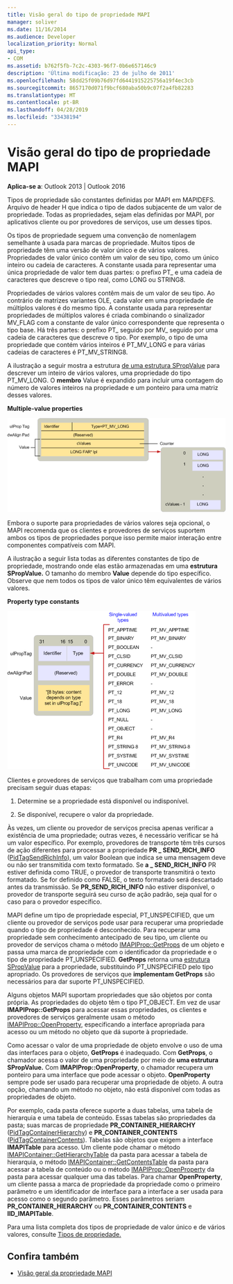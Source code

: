 ```yaml
---
title: Visão geral do tipo de propriedade MAPI
manager: soliver
ms.date: 11/16/2014
ms.audience: Developer
localization_priority: Normal
api_type:
- COM
ms.assetid: b762f5fb-7c2c-4303-96f7-0b6e657146c9
description: 'Última modificação: 23 de julho de 2011'
ms.openlocfilehash: 58dd25f09b76d97fd6441915225756a19f4ec3cb
ms.sourcegitcommit: 8657170d071f9bcf680aba50b9c07f2a4fb82283
ms.translationtype: MT
ms.contentlocale: pt-BR
ms.lasthandoff: 04/28/2019
ms.locfileid: "33438194"
---
```

# <a name="mapi-property-type-overview"></a>Visão geral do tipo de propriedade MAPI
  
**Aplica-se a**: Outlook 2013 | Outlook 2016 
  
Tipos de propriedade são constantes definidas por MAPI em MAPIDEFS. Arquivo de header H que indica o tipo de dados subjacente de um valor de propriedade. Todas as propriedades, sejam elas definidas por MAPI, por aplicativos cliente ou por provedores de serviços, use um desses tipos. 
  
Os tipos de propriedade seguem uma convenção de nomenlagem semelhante à usada para marcas de propriedade. Muitos tipos de propriedade têm uma versão de valor único e de vários valores. Propriedades de valor único contêm um valor de seu tipo, como um único inteiro ou cadeia de caracteres. A constante usada para representar uma única propriedade de valor tem duas partes: o prefixo PT_ e uma cadeia de caracteres que descreve o tipo real, como LONG ou STRING8. 
  
Propriedades de vários valores contêm mais de um valor de seu tipo. Ao contrário de matrizes variantes OLE, cada valor em uma propriedade de múltiplos valores é do mesmo tipo. A constante usada para representar propriedades de múltiplos valores é criada combinando o sinalizador MV_FLAG com a constante de valor único correspondente que representa o tipo base. Há três partes: o prefixo PT_ seguido por MV_ seguido por uma cadeia de caracteres que descreve o tipo. Por exemplo, o tipo de uma propriedade que contém vários inteiros é PT_MV_LONG e para várias cadeias de caracteres é PT_MV_STRING8.
  
A ilustração a seguir mostra a estrutura [de uma estrutura SPropValue](spropvalue.md) para descrever um inteiro de vários valores, uma propriedade do tipo PT_MV_LONG. O **membro** Value é expandido para incluir uma contagem do número de valores inteiros na propriedade e um ponteiro para uma matriz desses valores. 
  
**Multiple-value properties**
  
![Propriedades de vários valores](media/amapi_12.gif "Propriedades de vários valores")
  
Embora o suporte para propriedades de vários valores seja opcional, o MAPI recomenda que os clientes e provedores de serviços suportem ambos os tipos de propriedades porque isso permite maior interação entre componentes compatíveis com MAPI.
  
A ilustração a seguir lista todas as diferentes constantes de tipo de propriedade, mostrando onde elas estão armazenadas em uma **estrutura SPropValue.** O tamanho do membro **Value** depende do tipo específico. Observe que nem todos os tipos de valor único têm equivalentes de vários valores. 
  
**Property type constants**
  
![Constantes de tipo de propriedade](media/amapi_11.gif "Constantes de tipo de propriedade")
  
Clientes e provedores de serviços que trabalham com uma propriedade precisam seguir duas etapas:
  
1. Determine se a propriedade está disponível ou indisponível.
    
2. Se disponível, recupere o valor da propriedade.
    
Às vezes, um cliente ou provedor de serviços precisa apenas verificar a existência de uma propriedade; outras vezes, é necessário verificar se há um valor específico. Por exemplo, provedores de transporte têm três cursos de ação diferentes para processar a propriedade **PR \_ SEND_RICH_INFO** ([PidTagSendRichInfo](pidtagsendrichinfo-canonical-property.md)), um valor Boolean que indica se uma mensagem deve ou não ser transmitida com texto formatado. Se **a \_ SEND_RICH_INFO** PR estiver definida como TRUE, o provedor de transporte transmitirá o texto formatado. Se for definido como FALSE, o texto formatado será descartado antes da transmissão. Se **PR_SEND_RICH_INFO** não estiver disponível, o provedor de transporte seguirá seu curso de ação padrão, seja qual for o caso para o provedor específico. 
  
MAPI define um tipo de propriedade especial, PT_UNSPECIFIED, que um cliente ou provedor de serviços pode usar para recuperar uma propriedade quando o tipo de propriedade é desconhecido. Para recuperar uma propriedade sem conhecimento antecipado de seu tipo, um cliente ou provedor de serviços chama o método [IMAPIProp::GetProps](imapiprop-getprops.md) de um objeto e passa uma marca de propriedade com o identificador da propriedade e o tipo de propriedade PT_UNSPECIFIED. **GetProps** retorna uma [estrutura SPropValue](spropvalue.md) para a propriedade, substituindo PT_UNSPECIFIED pelo tipo apropriado. Os provedores de serviços que **implementam GetProps** são necessários para dar suporte PT_UNSPECIFIED. 
  
Alguns objetos MAPI suportam propriedades que são objetos por conta própria. As propriedades do objeto têm o tipo PT_OBJECT. Em vez de usar **IMAPIProp::GetProps** para acessar essas propriedades, os clientes e provedores de serviços geralmente usam o método [IMAPIProp::OpenProperty,](imapiprop-openproperty.md) especificando a interface apropriada para acesso ou um método no objeto que dá suporte à propriedade. 
  
Como acessar o valor de uma propriedade de objeto envolve o uso de uma das interfaces para o objeto, **GetProps** é inadequado. Com **GetProps**, o chamador acessa o valor de uma propriedade por meio de **uma estrutura SPropValue.** Com **IMAPIProp::OpenProperty**, o chamador recupera um ponteiro para uma interface que pode acessar o objeto. **OpenProperty** sempre pode ser usado para recuperar uma propriedade de objeto. A outra opção, chamando um método no objeto, não está disponível com todas as propriedades de objeto. 
  
Por exemplo, cada pasta oferece suporte a duas tabelas, uma tabela de hierarquia e uma tabela de conteúdo. Essas tabelas são propriedades da pasta; suas marcas de propriedade **PR_CONTAINER_HIERARCHY** ([PidTagContainerHierarchy](pidtagcontainerhierarchy-canonical-property.md)) e **PR_CONTAINER_CONTENTS** ([PidTagContainerContents](pidtagcontainercontents-canonical-property.md)). Tabelas são objetos que exigem a interface **IMAPITable** para acesso. Um cliente pode chamar o método [IMAPIContainer::GetHierarchyTable](imapicontainer-gethierarchytable.md) da pasta para acessar a tabela de hierarquia, o método [IMAPIContainer::GetContentsTable](imapicontainer-getcontentstable.md) da pasta para acessar a tabela de conteúdo ou o método [IMAPIProp::OpenProperty](imapiprop-openproperty.md) da pasta para acessar qualquer uma das tabelas. Para chamar **OpenProperty**, um cliente passa a marca de propriedade da propriedade como o primeiro parâmetro e um identificador de interface para a interface a ser usada para acesso como o segundo parâmetro. Esses parâmetros seriam **PR_CONTAINER_HIERARCHY** ou **PR_CONTAINER_CONTENTS** e **IID_IMAPITable**.
  
Para uma lista completa dos tipos de propriedade de valor único e de vários valores, consulte [Tipos de propriedade.](property-types.md) 
  
## <a name="see-also"></a>Confira também

- [Visão geral da propriedade MAPI](mapi-property-overview.md)

